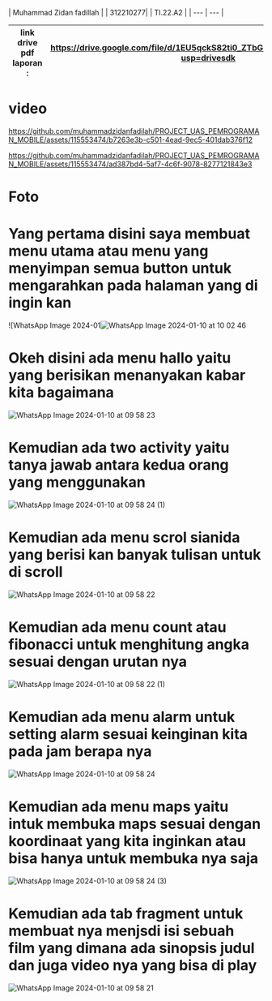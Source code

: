 

| Muhammad Zidan fadillah |
| 312210277|
| TI.22.A2 |
| --- | --- |


| link drive pdf laporan : |https://drive.google.com/file/d/1EU5qckS82ti0_ZTbGh9v4jDPue4PGOdd/view?usp=drivesdk |
| --- | --- |

# video

https://github.com/muhammadzidanfadilah/PROJECT_UAS_PEMROGRAMAN_MOBILE/assets/115553474/b7263e3b-c501-4ead-9ec5-401dab376f12



https://github.com/muhammadzidanfadilah/PROJECT_UAS_PEMROGRAMAN_MOBILE/assets/115553474/ad387bd4-5af7-4c6f-9078-8277121843e3



# Foto

# Yang pertama disini saya membuat menu utama atau menu yang menyimpan semua button untuk mengarahkan pada halaman yang di ingin kan


![WhatsApp Image 2024-01![WhatsApp Image 2024-01-10 at 10 02 46](https://github.com/muhammadzidanfadilah/PROJECT_UAS_PEMROGRAMAN_MOBILE/assets/115553474/68ecabbe-b51d-4721-ba2b-5c45b28cfbc5)


# Okeh disini ada menu hallo yaitu yang berisikan menanyakan kabar kita bagaimana

![WhatsApp Image 2024-01-10 at 09 58 23](https://github.com/muhammadzidanfadilah/PROJECT_UAS_PEMROGRAMAN_MOBILE/assets/115553474/13ffa64f-1952-4023-90a9-0f2c25dcf163)

# Kemudian ada two activity yaitu tanya jawab antara kedua orang yang menggunakan

![WhatsApp Image 2024-01-10 at 09 58 24 (1)](https://github.com/muhammadzidanfadilah/PROJECT_UAS_PEMROGRAMAN_MOBILE/assets/115553474/fc4af62c-a8fb-410b-8930-37a6bdd0b9f1)

# Kemudian ada menu scrol sianida yang berisi kan banyak tulisan untuk di scroll

![WhatsApp Image 2024-01-10 at 09 58 22](https://github.com/muhammadzidanfadilah/PROJECT_UAS_PEMROGRAMAN_MOBILE/assets/115553474/5e40a638-2796-44ad-b282-dcb3a14842f4)

# Kemudian ada menu count atau fibonacci untuk menghitung angka sesuai dengan urutan nya

![WhatsApp Image 2024-01-10 at 09 58 22 (1)](https://github.com/muhammadzidanfadilah/PROJECT_UAS_PEMROGRAMAN_MOBILE/assets/115553474/b9c965f6-b327-4c31-a081-20b01feede4f)

# Kemudian ada menu alarm untuk setting alarm sesuai keinginan kita pada jam berapa nya

![WhatsApp Image 2024-01-10 at 09 58 24](https://github.com/muhammadzidanfadilah/PROJECT_UAS_PEMROGRAMAN_MOBILE/assets/115553474/cc0a81d5-4e25-4a57-8a22-0a7bd25bb634)


# Kemudian ada menu maps yaitu intuk membuka maps sesuai dengan koordinaat yang kita inginkan atau bisa hanya untuk membuka nya saja

![WhatsApp Image 2024-01-10 at 09 58 24 (3)](https://github.com/muhammadzidanfadilah/PROJECT_UAS_PEMROGRAMAN_MOBILE/assets/115553474/e0084fbb-2a00-4dfe-8b44-3f21ab284f70)


# Kemudian ada tab fragment untuk membuat nya menjsdi isi sebuah film yang dimana ada sinopsis judul dan juga video nya yang bisa di play

![WhatsApp Image 2024-01-10 at 09 58 21](https://github.com/muhammadzidanfadilah/PROJECT_UAS_PEMROGRAMAN_MOBILE/assets/115553474/557f0435-5e4f-459b-b151-ac8a3226a173)






